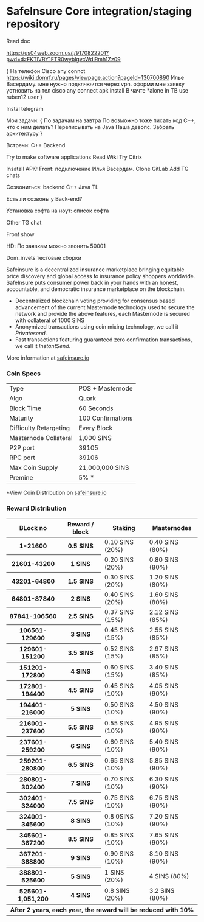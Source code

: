 SafeInsure Core integration/staging repository
=====================================
Read doc

https://us04web.zoom.us/j/9170822201?pwd=dzFKTlVRY1FTR0wyblgvcWdiRmh1Zz09

{
На телефон Cisco any connct
	https://wiki.domrf.ru/pages/viewpage.action?pageId=130700890
	Илье Васердаму. мне нужно подклчюится через vpn. оформи  мне заявку
	устновить на тел cisco any connect
	apk install
	В чачте *alone
	in TB
	use ruben12 user
}

Instal telegram

Мои задачи:
{
По задачам на завтра
По возможно тоже писать код
С++, что с ним делать?
	Переписывать на Java
Паша девопс. Забрать архитектуру
}

Встречи:
	С++
	Backend

Try to make software applications
Read Wiki
Try Citrix

Insatall APK:
	Front:
	подключение Илья Васердам.
Clone GitLab
Add TG chats

Созвониться:
	backend C++
	Java
	TL

Есть ли созвоны у Back-end?

Установка софта на ноут:
	список софта

Other TG chat

Front show

HD:
По заявкам можно звонить
50001

Dom_invets тестовые сборки


Safeinsure is a decentralized insurance marketplace bringing equitable price discovery and global access to insurance policy shoppers worldwide. SafeInsure puts consumer power back in your hands with an honest, accountable, and democratic insurance marketplace on the blockchain.
- Decentralized blockchain voting providing for consensus based advancement of the current Masternode technology used to secure the network and provide the above features, each Masternode is secured with collateral of 1000 SINS
- Anonymized transactions using coin mixing technology, we call it _Privatesend_.
- Fast transactions featuring guaranteed zero confirmation transactions, we call it _InstantSend_.

More information at [safeinsure.io](https://www.safeinsure.io)

### Coin Specs
<table>
<tr><td>Type</td><td>POS + Masternode</td></tr>
<tr><td>Algo</td><td>Quark</td></tr>
<tr><td>Block Time</td><td>60 Seconds</td></tr>
<tr><td>Maturity</td><td>100 Confirmations</td></tr>
<tr><td>Difficulty Retargeting</td><td>Every Block</td></tr>
<tr><td>Masternode Collateral</td><td>1,000 SINS</td></tr>
<tr><td>P2P port</td><td>39105</td></tr>
<tr><td>RPC port</td><td>39106</td></tr>
<tr><td>Max Coin Supply</td><td>21,000,000 SINS</td></tr>
<tr><td>Premine</td><td>5% *</td></tr>
</table>

*View Coin Distribution on [safeinsure.io](https://www.safeinsure.io)

### Reward Distribution


<table>
<thead>
<tr>
<th scope="col">BLock no</th>
<th scope="col">Reward / block</th>
<th scope="col">Staking</th>
<th scope="col">Masternodes</th> 
</tr>
</thead>
<tbody>
<tr>
<th scope="row">1-21600</th>
<th scope="row">0.5 SINS</th>
<td>0.10 SINS (20%)</td>
<td>0.40 SINS (80%)</td> 
</tr>
<tr>
<th scope="row">21601-43200</th>
<th scope="row">1 SINS</th>
<td>0.20 SINS (20%)</td>
<td>0.80 SINS (80%)</td>
</tr>
<tr>
<th scope="row">43201-64800</th>
<th scope="row">1.5 SINS</th>
<td>0.30 SINS (20%)</td>
<td>1.20 SINS (80%)</td>
</tr>
<tr>
<th scope="row">64801-87840</th>
<th scope="row">2 SINS</th>
<td>0.40 SINS (20%)</td>
<td>1.60 SINS (80%)</td>
</tr>
<tr>
<th scope="row">87841-106560</th>
<th scope="row">2.5 SINS</th>
<td>0.37 SINS (15%)</td>
<td>2.12 SINS (85%)</td>
</tr>
<tr>
<th scope="row">106561-129600</th>
<th scope="row">3 SINS</th>
<td>0.45 SINS (15%)</td>
<td>2.55 SINS (85%)</td>
</tr>
<tr>
<th scope="row">129601-151200</th>
<th scope="row">3.5 SINS</th>
<td>0.52 SINS (15%)</td>
<td>2.97 SINS (85%)</td>
</tr>
<tr>
<th scope="row">151201-172800</th>
<th scope="row">4 SINS</th>
<td>0.60 SINS (15%)</td>
<td>3.40 SINS (85%)</td>
</tr>
<tr>
<th scope="row">172801-194400</th>
<th scope="row">4.5 SINS</th>
<td>0.45 SINS (10%)</td>
<td>4.05 SINS (90%)</td>
</tr>
<tr>
<th scope="row">194401-216000</th>
<th scope="row">5 SINS</th>
<td>0.50 SINS (10%)</td>
<td>4.50 SINS (90%)</td>
</tr>
<tr>
<th scope="row">216001-237600</th>
<th scope="row">5.5 SINS</th>
<td>0.55 SINS (10%)</td>
<td>4.95 SINS (90%)</td>
</tr>
<tr>
<th scope="row">237601-259200</th>
<th scope="row">6 SINS</th>
<td>0.60 SINS (10%)</td>
<td>5.40 SINS (90%)</td>
</tr>
<tr>
<th scope="row">259201-280800</th>
<th scope="row">6.5 SINS</th>
<td>0.65 SINS (10%)</td>
<td>5.85 SINS (90%)</td>
</tr>
<tr>
<th scope="row">280801-302400</th>
<th scope="row">7 SINS</th>
<td>0.70 SINS (10%)</td>
<td>6.30 SINS (90%)</td>
</tr>
<tr>
<th scope="row">302401-324000</th>
<th scope="row">7.5 SINS</th>
<td>0.75 SINS (10%)</td>
<td>6.75 SINS (90%)</td>
</tr>
<tr>
<th scope="row">324001-345600</th>
<th scope="row">8 SINS</th>
<td>0.8 0SINS (10%)</td>
<td>7.20 SINS (90%)</td>
</tr>
<tr>
<th scope="row">345601-367200</th>
<th scope="row">8.5 SINS</th>
<td>0.85 SINS (10%)</td>
<td>7.65 SINS (90%)</td>
</tr>
<tr>
<th scope="row">367201-388800</th>
<th scope="row">9 SINS</th>
<td>0.90 SINS (10%)</td>
<td>8.10 SINS (90%)</td>
</tr>
<tr>
<th scope="row">388801-525600</th>
<th scope="row">5 SINS</th>
<td>1 SINS (20%)</td>
<td>4 SINS (80%)</td>
</tr>
<tr>
<tr>
<th scope="row">525601-1,051,200</th>
<th scope="row">4 SINS</th>
<td>0.8 SINS (20%)</td>
<td>3.2 SINS (80%)</td>
</tr>
<tr>						
<th scope="row" colspan=4>After 2 years, each year, the reward will be reduced with 10%</th>
</tr>
</tbody>
</table>
